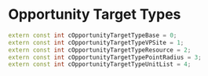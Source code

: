 # Opportunity Target Types

```cpp title="Opportunity Target Types"
extern const int cOpportunityTargetTypeBase = 0;
extern const int cOpportunityTargetTypeVPSite = 1;
extern const int cOpportunityTargetTypeResource = 2;
extern const int cOpportunityTargetTypePointRadius = 3;
extern const int cOpportunityTargetTypeUnitList = 4;
```